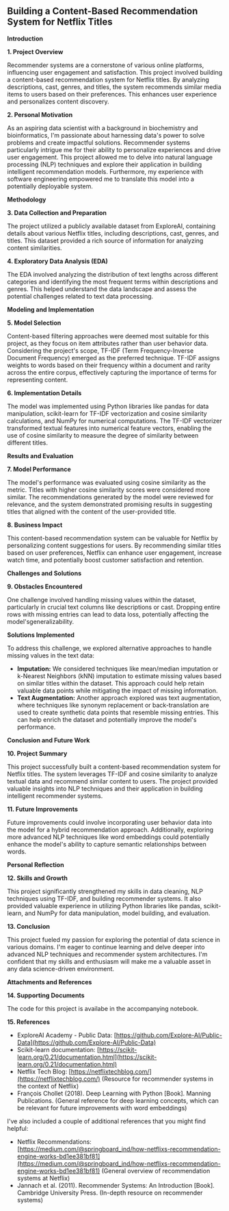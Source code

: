 ## Building a Content-Based Recommendation System for Netflix Titles

**Introduction**

**1. Project Overview**

Recommender systems are a cornerstone of various online platforms, influencing user engagement and satisfaction. This project involved building a content-based recommendation system for Netflix titles. By analyzing descriptions, cast, genres, and titles, the system recommends similar media items to users based on their preferences. This enhances user experience and personalizes content discovery.

**2. Personal Motivation**

As an aspiring data scientist with a background in biochemistry and bioinformatics, I'm passionate about harnessing data's power to solve problems and create impactful solutions. Recommender systems particularly intrigue me for their ability to personalize experiences and drive user engagement. This project allowed me to delve into natural language processing (NLP) techniques and explore their application in building intelligent recommendation models. Furthermore, my experience with software engineering empowered me to translate this model into a potentially deployable system.

**Methodology**

**3. Data Collection and Preparation**

The project utilized a publicly available dataset from ExploreAI, containing details about various Netflix titles, including descriptions, cast, genres, and titles. This dataset provided a rich source of information for analyzing content similarities.

**4. Exploratory Data Analysis (EDA)**

The EDA involved analyzing the distribution of text lengths across different categories and identifying the most frequent terms within descriptions and genres. This helped understand the data landscape and assess the potential challenges related to text data processing.

**Modeling and Implementation**

**5. Model Selection**

Content-based filtering approaches were deemed most suitable for this project, as they focus on item attributes rather than user behavior data. Considering the project's scope, TF-IDF (Term Frequency-Inverse Document Frequency) emerged as the preferred technique. TF-IDF assigns weights to words based on their frequency within a document and rarity across the entire corpus, effectively capturing the importance of terms for representing content.

**6. Implementation Details**

The model was implemented using Python libraries like pandas for data manipulation, scikit-learn for TF-IDF vectorization and cosine similarity calculations, and NumPy for numerical computations. The TF-IDF vectorizer transformed textual features into numerical feature vectors, enabling the use of cosine similarity to measure the degree of similarity between different titles.

**Results and Evaluation**

**7. Model Performance**

The model's performance was evaluated using cosine similarity as the metric. Titles with higher cosine similarity scores were considered more similar. The recommendations generated by the model were reviewed for relevance, and the system demonstrated promising results in suggesting titles that aligned with the content of the user-provided title.

**8. Business Impact**

This content-based recommendation system can be valuable for Netflix by personalizing content suggestions for users. By recommending similar titles based on user preferences, Netflix can enhance user engagement, increase watch time, and potentially boost customer satisfaction and retention.

**Challenges and Solutions**

**9. Obstacles Encountered**

One challenge involved handling missing values within the dataset, particularly in crucial text columns like descriptions or cast. Dropping entire rows with missing entries can lead to data loss, potentially affecting the model'sgeneralizability.

**Solutions Implemented**

To address this challenge, we explored alternative approaches to handle missing values in the text data:

* **Imputation:**  We considered techniques like mean/median imputation or k-Nearest Neighbors (kNN) imputation to estimate missing values based on similar titles within the dataset. This approach could help retain valuable data points while mitigating the impact of missing information.
* **Text Augmentation:** Another approach explored was text augmentation, where techniques like synonym replacement or back-translation are used to create synthetic data points that resemble missing entries. This can help enrich the dataset and potentially improve the model's performance.

**Conclusion and Future Work**

**10. Project Summary**

This project successfully built a content-based recommendation system for Netflix titles. The system leverages TF-IDF and cosine similarity to analyze textual data and recommend similar content to users. The project provided valuable insights into NLP techniques and their application in building intelligent recommender systems.

**11. Future Improvements**

Future improvements could involve incorporating user behavior data into the model for a hybrid recommendation approach. Additionally, exploring more advanced NLP techniques like word embeddings could potentially enhance the model's ability to capture semantic relationships between words.

**Personal Reflection**

**12. Skills and Growth**

This project significantly strengthened my skills in data cleaning, NLP techniques using TF-IDF, and building recommender systems. It also provided valuable experience in utilizing Python libraries like pandas, scikit-learn, and NumPy for data manipulation, model building, and evaluation.

**13. Conclusion**

This project fueled my passion for exploring the potential of data science in various domains. I'm eager to continue learning and delve deeper into advanced NLP techniques and recommender system architectures. I'm confident that my skills and enthusiasm will make me a valuable asset in any data science-driven environment.

**Attachments and References**

**14. Supporting Documents**

The code for this project is availabe in the accompanying notebook.

**15. References**

* ExploreAI Academy - Public Data: [https://github.com/Explore-AI/Public-Data](https://github.com/Explore-AI/Public-Data)
* Scikit-learn documentation: [https://scikit-learn.org/0.21/documentation.html](https://scikit-learn.org/0.21/documentation.html)
* Netflix Tech Blog: [https://netflixtechblog.com/](https://netflixtechblog.com/) (Resource for recommender systems in the context of Netflix)
* François Chollet (2018). Deep Learning with Python [Book]. Manning Publications. (General reference for deep learning concepts, which can be relevant for future improvements with word embeddings)

I've also included a couple of additional references that you might find helpful:

* Netflix Recommendations: [https://medium.com/@springboard_ind/how-netflixs-recommendation-engine-works-bd1ee381bf81](https://medium.com/@springboard_ind/how-netflixs-recommendation-engine-works-bd1ee381bf81) (General overview of recommendation systems at Netflix)
* Jannach et al. (2011). Recommender Systems: An Introduction [Book]. Cambridge University Press. (In-depth resource on recommender systems)
